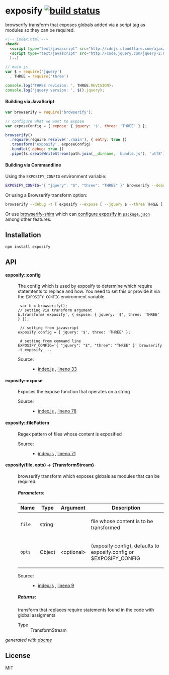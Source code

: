 # exposify [![build status](https://secure.travis-ci.org/thlorenz/exposify.png)](http://travis-ci.org/thlorenz/exposify)

browserify transform that exposes globals added via a script tag as modules so they can be required.

```html
<!-- index.html -->
<head>
  <script type="text/javascript" src="http://cdnjs.cloudflare.com/ajax/libs/three.js/r61/three.min.js"></script>
  <script type="text/javascript" src="http://code.jquery.com/jquery-2.0.3.min.js"></script>
  [..]
```

```js
// main.js
var $ = require('jquery')
  , THREE = require('three')

console.log('THREE revision: ', THREE.REVISION);
console.log('jquery version: ', $().jquery);
```

#### Building via JavaScript

```js
var browserify = require('browserify');

// configure what we want to expose
var exposeConfig = { expose: { jquery: '$', three: 'THREE' } };

browserify()
  .require(require.resolve('./main'), { entry: true })
  .transform('exposify', exposeConfig)
  .bundle({ debug: true })
  .pipe(fs.createWriteStream(path.join(__dirname, 'bundle.js'), 'utf8'))
```

#### Building via Commandline

Using the `EXPOSIFY_CONFIG` environment variable:

```sh
EXPOSIFY_CONFIG='{ "jquery": "$", "three": "THREE" }' browserify --debug -t exposify main.js > bundle.js
```

Or using a Browserify transform option:

```sh
browserify --debug -t [ exposify --expose [ --jquery $ --three THREE ] ] main.js > bundle.js
```

Or use [browserify-shim](https://github.com/thlorenz/browserify-shim) which can [configure exposify in `package.json`](https://github.com/thlorenz/browserify-shim#a-expose-global-variables-via-global) among other features.

## Installation

    npm install exposify

## API

<!-- START docme generated API please keep comment here to allow auto update -->
<!-- DON'T EDIT THIS SECTION, INSTEAD RE-RUN docme TO UPDATE -->

<div>
<div class="jsdoc-githubify">
<section>
<article>
<div class="container-overview">
<dl class="details">
</dl>
</div>
<dl>
<dt>
<h4 class="name" id="exposify::config"><span class="type-signature"></span>exposify::config<span class="type-signature"></span></h4>
</dt>
<dd>
<div class="description">
<p>The config which is used by exposify to determine which require statemtents to replace and how.
You need to set this or provide it via the <code>EXPOSIFY_CONFIG</code> environment variable.</p>
<pre><code class="lang-js"> var b = browserify();
// setting via transform argument
b.transform('exposify', { expose: { jquery: '$', three: 'THREE' } });</code></pre>
<pre><code class="lang-js"> // setting from javascript
exposify.config = { jquery: '$', three: 'THREE' };</code></pre>
<pre><code class="lang-sh"> # setting from command line
EXPOSIFY_CONFIG='{ &quot;jquery&quot;: &quot;$&quot;, &quot;three&quot;: &quot;THREE&quot; }' browserify -t exposify ...</code></pre>
</div>
<dl class="details">
<dt class="tag-source">Source:</dt>
<dd class="tag-source"><ul class="dummy">
<li>
<a href="https://github.com/thlorenz/exposify/blob/master/index.js">index.js</a>
<span>, </span>
<a href="https://github.com/thlorenz/exposify/blob/master/index.js#L33">lineno 33</a>
</li>
</ul></dd>
</dl>
</dd>
<dt>
<h4 class="name" id="exposify::expose"><span class="type-signature"></span>exposify::expose<span class="type-signature"></span></h4>
</dt>
<dd>
<div class="description">
<p>Exposes the expose function that operates on a string</p>
</div>
<dl class="details">
<dt class="tag-source">Source:</dt>
<dd class="tag-source"><ul class="dummy">
<li>
<a href="https://github.com/thlorenz/exposify/blob/master/index.js">index.js</a>
<span>, </span>
<a href="https://github.com/thlorenz/exposify/blob/master/index.js#L78">lineno 78</a>
</li>
</ul></dd>
</dl>
</dd>
<dt>
<h4 class="name" id="exposify::filePattern"><span class="type-signature"></span>exposify::filePattern<span class="type-signature"></span></h4>
</dt>
<dd>
<div class="description">
<p>Regex pattern of files whose content is exposified</p>
</div>
<dl class="details">
<dt class="tag-source">Source:</dt>
<dd class="tag-source"><ul class="dummy">
<li>
<a href="https://github.com/thlorenz/exposify/blob/master/index.js">index.js</a>
<span>, </span>
<a href="https://github.com/thlorenz/exposify/blob/master/index.js#L71">lineno 71</a>
</li>
</ul></dd>
</dl>
</dd>
</dl>
<dl>
<dt>
<h4 class="name" id="exposify"><span class="type-signature"></span>exposify<span class="signature">(file, <span class="optional">opts</span>)</span><span class="type-signature"> &rarr; {TransformStream}</span></h4>
</dt>
<dd>
<div class="description">
<p>browserify transform which exposes globals as modules that can be required.</p>
</div>
<h5>Parameters:</h5>
<table class="params">
<thead>
<tr>
<th>Name</th>
<th>Type</th>
<th>Argument</th>
<th class="last">Description</th>
</tr>
</thead>
<tbody>
<tr>
<td class="name"><code>file</code></td>
<td class="type">
<span class="param-type">string</span>
</td>
<td class="attributes">
</td>
<td class="description last"><p>file whose content is to be transformed</p></td>
</tr>
<tr>
<td class="name"><code>opts</code></td>
<td class="type">
<span class="param-type">Object</span>
</td>
<td class="attributes">
&lt;optional><br>
</td>
<td class="description last"><p>(exposify config), defaults to exposify.config or $EXPOSIFY_CONFIG</p></td>
</tr>
</tbody>
</table>
<dl class="details">
<dt class="tag-source">Source:</dt>
<dd class="tag-source"><ul class="dummy">
<li>
<a href="https://github.com/thlorenz/exposify/blob/master/index.js">index.js</a>
<span>, </span>
<a href="https://github.com/thlorenz/exposify/blob/master/index.js#L9">lineno 9</a>
</li>
</ul></dd>
</dl>
<h5>Returns:</h5>
<div class="param-desc">
<p>transform that replaces require statements found in the code with global assigments</p>
</div>
<dl>
<dt>
Type
</dt>
<dd>
<span class="param-type">TransformStream</span>
</dd>
</dl>
</dd>
</dl>
</article>
</section>
</div>

*generated with [docme](https://github.com/thlorenz/docme)*
</div>
<!-- END docme generated API please keep comment here to allow auto update -->

## License

MIT
